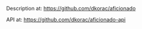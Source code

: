 Description at: https://github.com/dkorac/aficionado

API at: https://github.com/dkorac/aficionado-api
